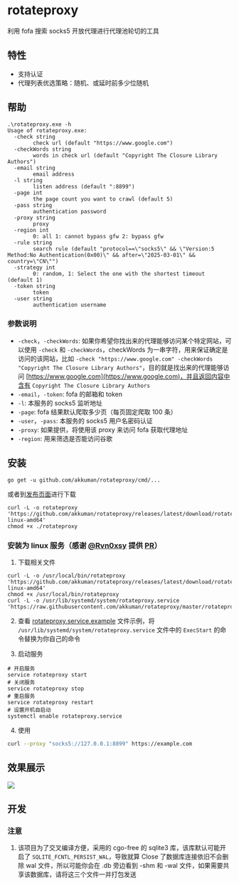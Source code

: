# rotateproxy

利用 fofa 搜索 socks5 开放代理进行代理池轮切的工具

## 特性

- 支持认证
- 代理列表优选策略：随机、或延时前多少位随机

## 帮助

```shell
.\rotateproxy.exe -h
Usage of rotateproxy.exe:
  -check string
        check url (default "https://www.google.com")
  -checkWords string
        words in check url (default "Copyright The Closure Library Authors")
  -email string
        email address
  -l string
        listen address (default ":8899")
  -page int
        the page count you want to crawl (default 5)
  -pass string
        authentication password
  -proxy string
        proxy
  -region int
        0: all 1: cannot bypass gfw 2: bypass gfw
  -rule string
        search rule (default "protocol==\"socks5\" && \"Version:5 Method:No Authentication(0x00)\" && after=\"2025-03-01\" && country=\"CN\"")
  -strategy int
        0: random, 1: Select the one with the shortest timeout (default 1)
  -token string
        token
  -user string
        authentication username
```

### 参数说明

- `-check`，`-checkWords`: 如果你希望你找出来的代理能够访问某个特定网站，可以使用 `-check` 和 `-checkWords`，checkWords 为一串字符，用来保证确定是访问的该网站，比如 `-check "https://www.google.com" -checkWords "Copyright The Closure Library Authors"`，目的就是找出来的代理能够访问 [https://www.google.com](https://www.google.com)，并且返回内容中含有 `Copyright The Closure Library Authors`
- `-email`，`-token`: fofa 的邮箱和 token
- `-l`: 本服务的 socks5 监听地址
- `-page`: fofa 结果默认爬取多少页（每页固定爬取 100 条）
- `-user`，`-pass`: 本服务的 socks5 用户名密码认证
- `-proxy`: 如果提供，将使用该 proxy 来访问 fofa 获取代理地址
- `-region`: 用来筛选是否能访问谷歌

## 安装

```shell
go get -u github.com/akkuman/rotateproxy/cmd/...
```

或者到[发布页面](https://github.com/akkuman/rotateproxy/releases/latest)进行下载

```shell
curl -L -o rotateproxy 'https://github.com/akkuman/rotateproxy/releases/latest/download/rotateproxy-linux-amd64'
chmod +x ./rotateproxy
```

### 安装为 linux 服务（感谢 [@Rvn0xsy](https://github.com/Rvn0xsy) 提供 [PR](https://github.com/akkuman/rotateproxy/pull/4)）

1. 下载相关文件

```shell
curl -L -o /usr/local/bin/rotateproxy 'https://github.com/akkuman/rotateproxy/releases/latest/download/rotateproxy-linux-amd64'
chmod +x /usr/local/bin/rotateproxy
curl -L -o /usr/lib/systemd/system/rotateproxy.service 'https://raw.githubusercontent.com/akkuman/rotateproxy/master/rotateproxy.service.example'
```

2. 查看 [rotateproxy.service.example](./rotateproxy.service.example) 文件示例，将 `/usr/lib/systemd/system/rotateproxy.service` 文件中的 `ExecStart` 的命令替换为你自己的命令

3. 启动服务

```shell
# 开启服务
service rotateproxy start
# 关闭服务
service rotateproxy stop
# 重启服务
service rotateproxy restart
# 设置开机自启动
systemctl enable rotateproxy.service
```

4. 使用

```bash
curl --proxy "socks5://127.0.0.1:8899" https://example.com
```

## 效果展示

![](./pics/curl-run.jpg)

## 开发

### 注意

1. 该项目为了交叉编译方便，采用的 cgo-free 的 sqlite3 库，该库默认可能开启了 `SQLITE_FCNTL_PERSIST_WAL`，导致就算 Close 了数据库连接依旧不会删除 wal 文件，所以可能你会在 .db 旁边看到 -shm 和 -wal 文件，如果需要共享该数据库，请将这三个文件一并打包发送
